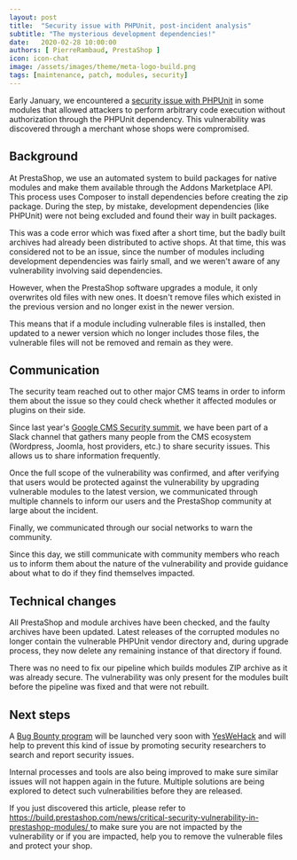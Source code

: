 ```yaml
---
layout: post
title:  "Security issue with PHPUnit, post-incident analysis"
subtitle: "The mysterious development dependencies!"
date:   2020-02-28 10:00:00
authors: [ PierreRambaud, PrestaShop ]
icon: icon-chat
image: /assets/images/theme/meta-logo-build.png
tags: [maintenance, patch, modules, security]
---
```


Early January, we encountered a [security issue with PHPUnit](https://build.prestashop.com/news/critical-security-vulnerability-in-prestashop-modules/) in some modules that allowed attackers to perform arbitrary code execution without authorization through the PHPUnit dependency. This vulnerability was discovered through a merchant whose shops were compromised. 

## Background

At PrestaShop, we use an automated system to build packages for native modules and make them available through the Addons Marketplace API. This process uses Composer to install dependencies before creating the zip package. During the step, by mistake, development dependencies (like PHPUnit) were not being excluded and found their way in built packages.
 
This was a code error which was fixed after a short time, but the badly built archives had already been distributed to active shops. At that time, this was considered not to be an issue, since the number of modules including development dependencies was fairly small, and we weren't aware of any vulnerability involving said dependencies.

However, when the PrestaShop software upgrades a module, it only overwrites old files with new ones. It doesn't remove files which existed in the previous version and no longer exist in the newer version. 

This means that if a module including vulnerable files is installed, then updated to a newer version which no longer includes those files, the vulnerable files will not be removed and remain as they were.

## Communication

The security team reached out to other major CMS teams in order to inform them about the issue so they could check whether it affected modules or plugins on their side.
 
Since last year's [Google CMS Security summit](https://build.prestashop.com/news/we-were-at-the-cms-security-summit-with-google/), we have been part of a Slack channel that gathers many people from the CMS ecosystem (Wordpress, Joomla, host providers, etc.) to share security issues. This allows us to share information frequently.

Once the full scope of the vulnerability was confirmed, and after verifying that users would be protected against the vulnerability by upgrading vulnerable modules to the latest version, we communicated through multiple channels to inform our users and the PrestaShop community at large about the incident.

Finally, we communicated through our social networks to warn the community.

Since this day, we still communicate with community members who reach us to inform them about the nature of the vulnerability and provide guidance about what to do if they find themselves impacted.

## Technical changes

All PrestaShop and module archives have been checked, and the faulty archives have been updated. 
Latest releases of the corrupted modules no longer contain the vulnerable PHPUnit vendor directory and, during upgrade process, they now delete any remaining instance of that directory if found.

There was no need to fix our pipeline which builds modules ZIP archive as it was already secure. The vulnerability was only present for the modules built before the pipeline was fixed and that were not rebuilt.

## Next steps

A [Bug Bounty program](https://en.wikipedia.org/wiki/Bug_bounty_program) will be launched very soon with [YesWeHack](https://www.yeswehack.com/) and will help to prevent this kind of issue by promoting security researchers to search and report security issues.

Internal processes and tools are also being improved to make sure similar issues will not happen again in the future. Multiple solutions are being explored to detect such vulnerabilities before they are released.


If you just discovered this article, please refer to [https://build.prestashop.com/news/critical-security-vulnerability-in-prestashop-modules/ ](https://build.prestashop.com/news/critical-security-vulnerability-in-prestashop-modules/) to make sure you are not impacted by the vulnerability or if you are impacted, help you to remove the vulnerable files and protect your shop. 
